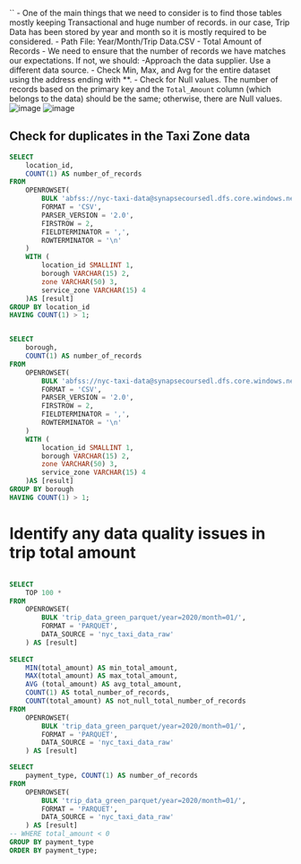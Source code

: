 ``
    - One of the main things that we need to consider is to find those tables mostly keeping Transactional and huge number of records. in our case, Trip Data has been stored by year and month so it is mostly required to be considered.
    - Path File: Year/Month/Trip Data.CSV
    - Total Amount of Records
      - We need to ensure that the number of records we have matches our expectations. If not, we should:
        -Approach the data supplier.
        Use a different data source.
      - Check Min, Max, and Avg for the entire dataset using the address ending with **.
      - Check for Null values. The number of records based on the primary key and the `Total_Amount` column (which belongs to the data) should be the same; otherwise, there are Null values.
![image](https://github.com/user-attachments/assets/e66c8cf4-7d9c-4a57-ade7-e60dc96a4f99)
![image](https://github.com/user-attachments/assets/f2695c07-49de-44a9-8fa6-8747546f210c)

## Check for duplicates in the Taxi Zone data

````sql
SELECT
    location_id,
    COUNT(1) AS number_of_records
FROM
    OPENROWSET(
        BULK 'abfss://nyc-taxi-data@synapsecoursedl.dfs.core.windows.net/raw/taxi_zone.csv',
        FORMAT = 'CSV',
        PARSER_VERSION = '2.0',
        FIRSTROW = 2,
        FIELDTERMINATOR = ',',
        ROWTERMINATOR = '\n'
    ) 
    WITH (
        location_id SMALLINT 1,
        borough VARCHAR(15) 2,
        zone VARCHAR(50) 3,
        service_zone VARCHAR(15) 4
    )AS [result]
GROUP BY location_id
HAVING COUNT(1) > 1;


SELECT
    borough,
    COUNT(1) AS number_of_records
FROM
    OPENROWSET(
        BULK 'abfss://nyc-taxi-data@synapsecoursedl.dfs.core.windows.net/raw/taxi_zone.csv',
        FORMAT = 'CSV',
        PARSER_VERSION = '2.0',
        FIRSTROW = 2,
        FIELDTERMINATOR = ',',
        ROWTERMINATOR = '\n'
    ) 
    WITH (
        location_id SMALLINT 1,
        borough VARCHAR(15) 2,
        zone VARCHAR(50) 3,
        service_zone VARCHAR(15) 4
    )AS [result]
GROUP BY borough
HAVING COUNT(1) > 1;

`````

# Identify any data quality issues in trip total amount
`````sql

SELECT
    TOP 100 *
FROM
    OPENROWSET(
        BULK 'trip_data_green_parquet/year=2020/month=01/',
        FORMAT = 'PARQUET',
        DATA_SOURCE = 'nyc_taxi_data_raw'
    ) AS [result]    
  
SELECT
    MIN(total_amount) AS min_total_amount,
    MAX(total_amount) AS max_total_amount,
    AVG (total_amount) AS avg_total_amount,
    COUNT(1) AS total_number_of_records,
    COUNT(total_amount) AS not_null_total_number_of_records
FROM
    OPENROWSET(
        BULK 'trip_data_green_parquet/year=2020/month=01/',
        FORMAT = 'PARQUET',
        DATA_SOURCE = 'nyc_taxi_data_raw'
    ) AS [result]  

SELECT
    payment_type, COUNT(1) AS number_of_records
FROM
    OPENROWSET(
        BULK 'trip_data_green_parquet/year=2020/month=01/',
        FORMAT = 'PARQUET',
        DATA_SOURCE = 'nyc_taxi_data_raw'
    ) AS [result] 
-- WHERE total_amount < 0 
GROUP BY payment_type
ORDER BY payment_type;




